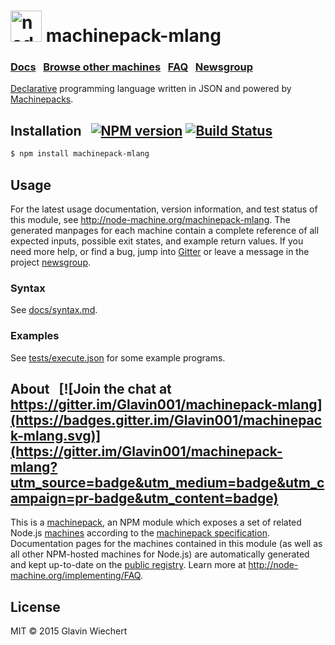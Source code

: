 
<h1>
  <a href="http://node-machine.org" title="Node-Machine public registry"><img alt="node-machine logo" title="Node-Machine Project" src="http://node-machine.org/images/machine-anthropomorph-for-white-bg.png" width="50" /></a>
  machinepack-mlang
</h1>

### [Docs](http://node-machine.org/machinepack-mlang) &nbsp; [Browse other machines](http://node-machine.org/machinepacks) &nbsp;  [FAQ](http://node-machine.org/implementing/FAQ)  &nbsp;  [Newsgroup](https://groups.google.com/forum/?hl=en#!forum/node-machine)

[Declarative](http://latentflip.com/imperative-vs-declarative/) programming language written in JSON and powered by [Machinepacks](http://node-machine.org/machinepacks).

## Installation &nbsp; [![NPM version](https://badge.fury.io/js/machinepack-mlang.svg)](http://badge.fury.io/js/machinepack-mlang) [![Build Status](https://travis-ci.org/Glavin001/machinepack-mlang.svg?branch=master)](https://travis-ci.org/Glavin001/machinepack-mlang)

```sh
$ npm install machinepack-mlang
```

## Usage

For the latest usage documentation, version information, and test status of this module, see <a href="http://node-machine.org/machinepack-mlang" title="Generate code from JSON, representing complex tasks and their requirements using Machinepacks (for node.js)">http://node-machine.org/machinepack-mlang</a>.  The generated manpages for each machine contain a complete reference of all expected inputs, possible exit states, and example return values.  If you need more help, or find a bug, jump into [Gitter](https://gitter.im/node-machine/general) or leave a message in the project [newsgroup](https://groups.google.com/forum/?hl=en#!forum/node-machine).

### Syntax

See [docs/syntax.md](https://github.com/Glavin001/machinepack-mlang/blob/master/docs/syntax.md).

### Examples

See [tests/execute.json](https://github.com/Glavin001/machinepack-mlang/blob/master/tests/execute.json) for some example programs.

## About  &nbsp; [![Join the chat at https://gitter.im/Glavin001/machinepack-mlang](https://badges.gitter.im/Glavin001/machinepack-mlang.svg)](https://gitter.im/Glavin001/machinepack-mlang?utm_source=badge&utm_medium=badge&utm_campaign=pr-badge&utm_content=badge)

This is a [machinepack](http://node-machine.org/machinepacks), an NPM module which exposes a set of related Node.js [machines](http://node-machine.org/spec/machine) according to the [machinepack specification](http://node-machine.org/spec/machinepack).
Documentation pages for the machines contained in this module (as well as all other NPM-hosted machines for Node.js) are automatically generated and kept up-to-date on the <a href="http://node-machine.org" title="Public machine registry for Node.js">public registry</a>.
Learn more at <a href="http://node-machine.org/implementing/FAQ" title="Machine Project FAQ (for implementors)">http://node-machine.org/implementing/FAQ</a>.

## License

MIT &copy; 2015 Glavin Wiechert

